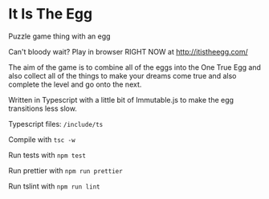 # It Is The Egg
Puzzle game thing with an egg

Can't bloody wait? Play in browser RIGHT NOW at http://itistheegg.com/

The aim of the game is to combine all of the eggs into the One True Egg and also collect all of the things to make your dreams come true and also complete the level and go onto the next.

Written in Typescript with a little bit of Immutable.js to make the egg transitions less slow.

Typescript files:
`/include/ts`

Compile with 
`tsc -w`

Run tests with
`npm test`

Run prettier with
`npm run prettier`

Run tslint with
`npm run lint`
